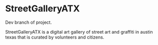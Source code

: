 # StreetGalleryATX

Dev branch of project.

StreetGalleryATX is a digital art gallery of street art and graffiti in austin texas that is curated by volunteers and citizens.
